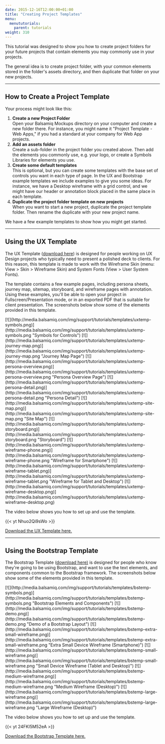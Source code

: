 ```yaml
---
date: 2015-12-16T12:00:00+01:00
title: "Creating Project Templates"
menu:
  menututorials:
    parent: tutorials
weight: 310
---
```


This tutorial was designed to show you how to create project folders for your future projects that contain elements you may commonly use in your projects.

The general idea is to create project folder, with your common elements stored in the folder's assets directory, and then duplicate that folder on your new projects.

* * *

## How to Create a Project Template 

Your process might look like this:

1.  **Create a new Project Folder**  
    Open your Balsamiq Mockups directory on your computer and create a new folder there. For instance, you might name it "Project Template - Web Apps," if you had a standard at your company for Web App projects.
2.  **Add an assets folder**  
    Create a sub-folder in the project folder you created above. Then add the elements you commonly use, e.g. your logo, or create a Symbols Libraries for elements you use.
3.  **Create some default templates**  
    This is optional, but you can create some templates with the base set of controls you want in each type of page. In the UX and Bootstrap example templates we include examples to give you some ideas. For instance, we have a Desktop wireframe with a grid control, and we might have our header or annotation block placed in the same place in each template.
4.  **Duplicate the project folder template on new projects**  
    When you want to start a new project, duplicate the project template folder. Then rename the duplicate with your new project name.

We have a few example templates to show how you might get started.

* * *

## Using the UX Template 

The UX Template ([download here](https://mockupstogo.mybalsamiq.com/projects/template-ux.zip)) is designed for people working on UX Design projects who typically need to present a polished deck to clients. For this reason, this template is made to work with the Wireframe Skin (menu: View > Skin > Wireframe Skin) and System Fonts (View > User System Fonts).

The template contains a few example pages, including persona sheets, journey map, sitemap, storyboard, and wireframe pages with annotation. Using these examples, you'll be able to open your project in Fullscreen/Presentation mode, or in an exported PDF that is suitable for client presentation. The screenshots below show some of the elements provided in this template.

<div class="gallery clearfix">[![](http://media.balsamiq.com/img/support/tutorials/templates/uxtemp-symbols.png)](http://media.balsamiq.com/img/support/tutorials/templates/uxtemp-symbols.png "Symbols for Controls") [![](http://media.balsamiq.com/img/support/tutorials/templates/uxtemp-journey-map.png)](http://media.balsamiq.com/img/support/tutorials/templates/uxtemp-journey-map.png "Journey Map Page") [![](http://media.balsamiq.com/img/support/tutorials/templates/uxtemp-persona-overview.png)](http://media.balsamiq.com/img/support/tutorials/templates/uxtemp-persona-overview.png "Persona Overview Page") [![](http://media.balsamiq.com/img/support/tutorials/templates/uxtemp-persona-detail.png)](http://media.balsamiq.com/img/support/tutorials/templates/uxtemp-persona-detail.png "Persona Detail") [![](http://media.balsamiq.com/img/support/tutorials/templates/uxtemp-site-map.png)](http://media.balsamiq.com/img/support/tutorials/templates/uxtemp-site-map.png "Site Map") [![](http://media.balsamiq.com/img/support/tutorials/templates/uxtemp-storyboard.png)](http://media.balsamiq.com/img/support/tutorials/templates/uxtemp-storyboard.png "Storyboard") [![](http://media.balsamiq.com/img/support/tutorials/templates/uxtemp-wireframe-phone.png)](http://media.balsamiq.com/img/support/tutorials/templates/uxtemp-wireframe-phone.png "Wireframe for Smartphone") [![](http://media.balsamiq.com/img/support/tutorials/templates/uxtemp-wireframe-tablet.png)](http://media.balsamiq.com/img/support/tutorials/templates/uxtemp-wireframe-tablet.png "Wireframe for Tablet and Desktop") [![](http://media.balsamiq.com/img/support/tutorials/templates/uxtemp-wireframe-desktop.png)](http://media.balsamiq.com/img/support/tutorials/templates/uxtemp-wireframe-desktop.png)</div>

The video below shows you how to set up and use the template.

{{< yt Nhuo2Qi9sWo >}}

[Download the UX Template here.](https://mockupstogo.mybalsamiq.com/projects/template-ux.zip)

* * *

## Using the Bootstrap Template 

The Bootstrap Template ([download here)](https://mockupstogo.mybalsamiq.com/projects/template-bootstrap.zip) is designed for people who know they're going to be using Bootstrap, and want to use the text elements, and components common to the Bootstrap framework. The screenshots below show some of the elements provided in this template.

<div class="gallery clearfix">[![](http://media.balsamiq.com/img/support/tutorials/templates/bstemp-symbols.png)](http://media.balsamiq.com/img/support/tutorials/templates/bstemp-symbols.png "Bootstrap Elements and Components") [![](http://media.balsamiq.com/img/support/tutorials/templates/bstemp-demo.png)](http://media.balsamiq.com/img/support/tutorials/templates/bstemp-demo.png "Demo of a Bootstrap Layout") [![](http://media.balsamiq.com/img/support/tutorials/templates/bstemp-extra-small-wireframe.png)](http://media.balsamiq.com/img/support/tutorials/templates/bstemp-extra-small-wireframe.png "Extra Small Device Wireframe (Smartphone)") [![](http://media.balsamiq.com/img/support/tutorials/templates/bstemp-small-wireframe.png)](http://media.balsamiq.com/img/support/tutorials/templates/bstemp-small-wireframe.png "Small Device Wireframe (Tablet and Desktop)") [![](http://media.balsamiq.com/img/support/tutorials/templates/bstemp-medium-wireframe.png)](http://media.balsamiq.com/img/support/tutorials/templates/bstemp-medium-wireframe.png "Medium Wireframe (Desktop)") [![](http://media.balsamiq.com/img/support/tutorials/templates/bstemp-large-wireframe.png)](http://media.balsamiq.com/img/support/tutorials/templates/bstemp-large-wireframe.png "Large Wireframe (Desktop)")</div>

The video below shows you how to set up and use the template.

{{< yt 24FKl5M52eA >}}

[Download the Bootstrap Template here.](https://mockupstogo.mybalsamiq.com/projects/template-bootstrap.zip)